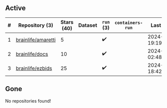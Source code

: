 ## Active
| # | Repository (3) | Stars (40) | Dataset | `run` (3) | `containers-run` | Last Modified |
| --- | --- | --- | --- | --- | --- | --- |
| 1 | [brainlife/amaretti](https://github.com/brainlife/amaretti) | 5 |  | :heavy_check_mark: |  | 2024-09-01 19:19:29+00:00 |
| 2 | [brainlife/docs](https://github.com/brainlife/docs) | 10 |  | :heavy_check_mark: |  | 2024-08-31 02:48:47+00:00 |
| 3 | [brainlife/ezbids](https://github.com/brainlife/ezbids) | 25 |  | :heavy_check_mark: |  | 2024-09-17 18:42:47+00:00 |

## Gone
No repositories found!
